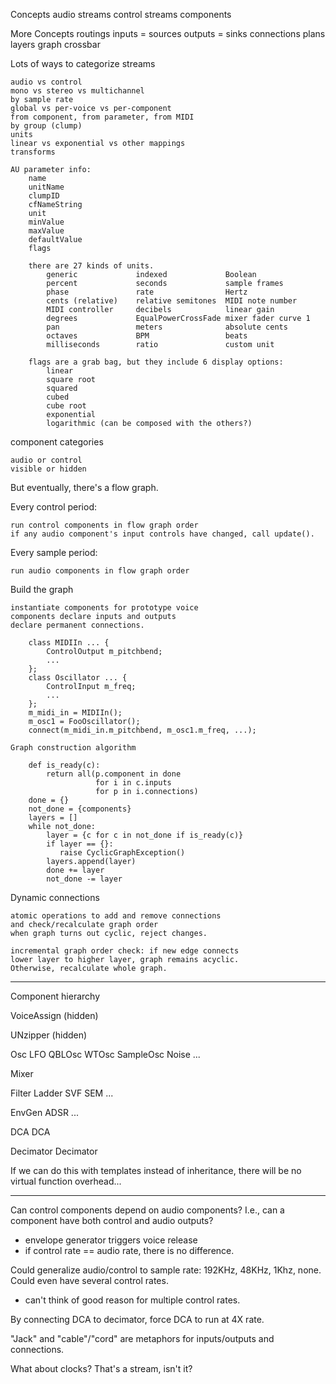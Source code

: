 Concepts
    audio streams
    control streams
    components

More Concepts
    routings
    inputs = sources
    outputs = sinks
    connections
    plans
    layers
    graph
    crossbar

Lots of ways to categorize streams

    audio vs control
    mono vs stereo vs multichannel
    by sample rate
    global vs per-voice vs per-component
    from component, from parameter, from MIDI
    by group (clump)
    units
    linear vs exponential vs other mappings
    transforms

    AU parameter info:
        name
        unitName
        clumpID
        cfNameString
        unit
        minValue
        maxValue
        defaultValue
        flags

        there are 27 kinds of units.
            generic             indexed             Boolean
            percent             seconds             sample frames
            phase               rate                Hertz
            cents (relative)    relative semitones  MIDI note number
            MIDI controller     decibels            linear gain
            degrees             EqualPowerCrossFade mixer fader curve 1
            pan                 meters              absolute cents
            octaves             BPM                 beats
            milliseconds        ratio               custom unit

        flags are a grab bag, but they include 6 display options:
            linear
            square root
            squared
            cubed
            cube root
            exponential
            logarithmic (can be composed with the others?)

component categories

    audio or control
    visible or hidden

But eventually, there's a flow graph.

Every control period:

    run control components in flow graph order
    if any audio component's input controls have changed, call update().

Every sample period:

    run audio components in flow graph order

Build the graph

    instantiate components for prototype voice
    components declare inputs and outputs
    declare permanent connections.

        class MIDIIn ... {
            ControlOutput m_pitchbend;
            ...
        };
        class Oscillator ... {
            ControlInput m_freq;
            ...
        };
        m_midi_in = MIDIIn();
        m_osc1 = FooOscillator();
        connect(m_midi_in.m_pitchbend, m_osc1.m_freq, ...);

    Graph construction algorithm

        def is_ready(c):
            return all(p.component in done
                       for i in c.inputs
                       for p in i.connections)
        done = {}
        not_done = {components}
        layers = []
        while not_done:
            layer = {c for c in not_done if is_ready(c)}
            if layer == {}:
               raise CyclicGraphException()
            layers.append(layer)
            done += layer
            not_done -= layer

Dynamic connections

    atomic operations to add and remove connections
    and check/recalculate graph order
    when graph turns out cyclic, reject changes.

    incremental graph order check: if new edge connects
    lower layer to higher layer, graph remains acyclic.
    Otherwise, recalculate whole graph.

----------------------------------
Component hierarchy

VoiceAssign (hidden)

UNzipper (hidden)

Osc
  LFO
  QBLOsc
  WTOsc
  SampleOsc
  Noise
  ...

Mixer

Filter
  Ladder
  SVF
  SEM
  ...

EnvGen
  ADSR
  ...

DCA
  DCA

Decimator
  Decimator

If we can do this with templates instead of inheritance, there will
be no virtual function overhead...





----------------------------------

Can control components depend on audio components?
I.e., can a component have both control and audio outputs?
  - envelope generator triggers voice release
  - if control rate == audio rate, there is no difference.

Could generalize audio/control to sample rate: 192KHz, 48KHz, 1Khz, none.
Could even have several control rates.
  - can't think of good reason for multiple control rates.

By connecting DCA to decimator, force DCA to run at 4X rate.

"Jack" and "cable"/"cord" are metaphors for inputs/outputs and connections.

What about clocks?  That's a stream, isn't it?

